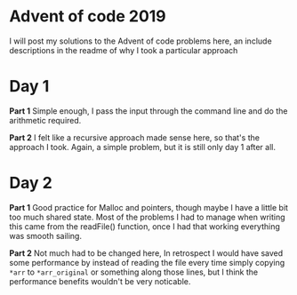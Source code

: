 # Advent of code 2019

I will post my solutions to the Advent of code problems here, an include descriptions in the readme of why I took a particular approach

# Day 1
__Part 1__
Simple enough, I pass the input through the command line and do the arithmetic required.

__Part 2__
I felt like a recursive approach made sense here, so that's the approach I took. Again, a simple problem, but it is still only day 1 after all.

# Day 2
__Part 1__
Good practice for Malloc and pointers, though maybe I have a little bit too much shared state. Most of the problems I had to manage when writing this came from the readFile() function, once I had that working everything was smooth sailing.

__Part 2__
Not much had to be changed here, In retrospect I would have saved some performance by instead of reading the file every time simply copying `*arr` to `*arr_original` or something along those lines, but I think the performance benefits wouldn't be very noticable. 
